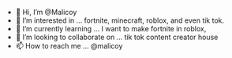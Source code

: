 - 👋 Hi, I’m @Malicoy
- 👀 I’m interested in ... fortnite, minecraft, roblox, and even tik tok.
- 🌱 I’m currently learning ... I want to make fortnite in roblox,
- 💞️ I’m looking to collaborate on ... tik tok content creator house
- 📫 How to reach me ... @malicoy

<!---
Malicoy/Malicoy is a ✨ special ✨ repository because its `README.md` (this file) appears on your GitHub profile.
You can click the Preview link to take a look at your changes.
--->
